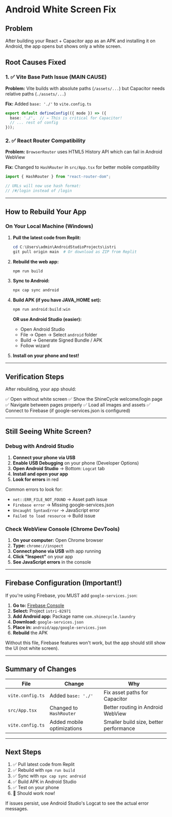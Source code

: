 # Android White Screen Fix

## Problem
After building your React + Capacitor app as an APK and installing it on Android, the app opens but shows only a white screen.

## Root Causes Fixed

### 1. ✅ Vite Base Path Issue (MAIN CAUSE)
**Problem:** Vite builds with absolute paths (`/assets/...`) but Capacitor needs relative paths (`./assets/...`)

**Fix:** Added `base: './'` to `vite.config.ts`

```typescript
export default defineConfig(({ mode }) => ({
  base: './',  // ← This is critical for Capacitor!
  // ... rest of config
}));
```

### 2. ✅ React Router Compatibility
**Problem:** `BrowserRouter` uses HTML5 History API which can fail in Android WebView

**Fix:** Changed to `HashRouter` in `src/App.tsx` for better mobile compatibility

```typescript
import { HashRouter } from "react-router-dom";

// URLs will now use hash format: 
// /#/login instead of /login
```

---

## How to Rebuild Your App

### On Your Local Machine (Windows)

1. **Pull the latest code from Replit:**
   ```powershell
   cd C:\Users\admin\AndroidStudioProjects\istri
   git pull origin main  # Or download as ZIP from Replit
   ```

2. **Rebuild the web app:**
   ```powershell
   npm run build
   ```

3. **Sync to Android:**
   ```powershell
   npx cap sync android
   ```

4. **Build APK (if you have JAVA_HOME set):**
   ```powershell
   npm run android:build:win
   ```
   
   **OR use Android Studio (easier):**
   - Open Android Studio
   - File → Open → Select `android` folder
   - Build → Generate Signed Bundle / APK
   - Follow wizard

5. **Install on your phone and test!**

---

## Verification Steps

After rebuilding, your app should:

✅ Open without white screen
✅ Show the ShineCycle welcome/login page
✅ Navigate between pages properly
✅ Load all images and assets
✅ Connect to Firebase (if google-services.json is configured)

---

## Still Seeing White Screen?

### Debug with Android Studio

1. **Connect your phone via USB**
2. **Enable USB Debugging** on your phone (Developer Options)
3. **Open Android Studio** → Bottom: `Logcat` tab
4. **Install and open your app**
5. **Look for errors** in red

Common errors to look for:
- `net::ERR_FILE_NOT_FOUND` → Asset path issue
- `Firebase error` → Missing google-services.json
- `Uncaught SyntaxError` → JavaScript error
- `Failed to load resource` → Build issue

### Check WebView Console (Chrome DevTools)

1. **On your computer:** Open Chrome browser
2. **Type:** `chrome://inspect`
3. **Connect phone via USB** with app running
4. **Click "Inspect"** on your app
5. **See JavaScript errors** in the console

---

## Firebase Configuration (Important!)

If you're using Firebase, you MUST add `google-services.json`:

1. **Go to:** [Firebase Console](https://console.firebase.google.com/)
2. **Select:** Project `istri-82971`
3. **Add Android app:** Package name `com.shinecycle.laundry`
4. **Download:** `google-services.json`
5. **Place in:** `android/app/google-services.json`
6. **Rebuild** the APK

Without this file, Firebase features won't work, but the app should still show the UI (not white screen).

---

## Summary of Changes

| File | Change | Why |
|------|--------|-----|
| `vite.config.ts` | Added `base: './'` | Fix asset paths for Capacitor |
| `src/App.tsx` | Changed to `HashRouter` | Better routing in Android WebView |
| `vite.config.ts` | Added mobile optimizations | Smaller build size, better performance |

---

## Next Steps

1. ✅ Pull latest code from Replit
2. ✅ Rebuild with `npm run build`
3. ✅ Sync with `npx cap sync android`
4. ✅ Build APK in Android Studio
5. ✅ Test on your phone
6. 🎉 Should work now!

If issues persist, use Android Studio's Logcat to see the actual error messages.
